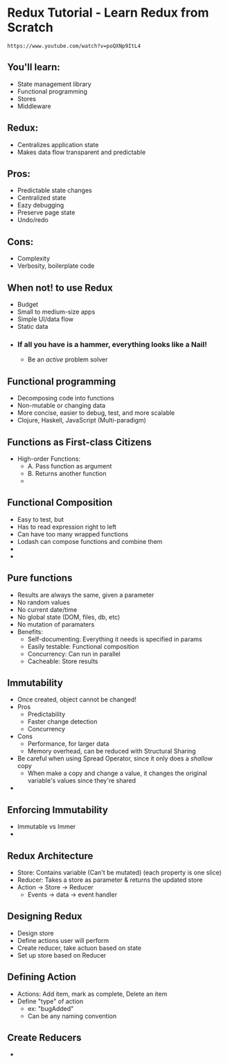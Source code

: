 # Redux Tutorial - Learn Redux from Scratch
`https://www.youtube.com/watch?v=poQXNp9ItL4`

## You'll learn:
- State management library
- Functional programming
- Stores
- Middleware

## Redux: 
- Centralizes application state
- Makes data flow transparent and predictable

## Pros:
- Predictable state changes
- Centralized state
- Eazy debugging 
- Preserve page state
- Undo/redo

## Cons:
- Complexity
- Verbosity, boilerplate code

## When not! to use Redux
- Budget
- Small to medium-size apps
- Simple UI/data flow
- Static data
- ### If all you have is a hammer, everything looks like a Nail!
  - Be an *active* problem solver
  
## Functional programming
- Decomposing code into functions
- Non-mutable or changing data
- More concise, easier to debug, test, and more scalable
- Clojure, Haskell, JavaScript (Multi-paradigm)

## Functions as First-class Citizens
- High-order Functions:
  - A. Pass function as argument
  - B. Returns another function
  - [](src/high-order-function.js)

## Functional Composition
- Easy to test, but
- Has to read expression right to left
- Can have too many wrapped functions
- Lodash can compose functions and combine them
- [](src/Lodash.js)
- [](src/Currying.js)

## Pure functions
- Results are always the same, given a parameter
- No random values
- No current date/time
- No global state (DOM, files, db, etc)
- No mutation of paramaters
- Benefits:
  - Self-documenting: Everything it needs is specified in params
  - Easily testable: Functional composition
  - Concurrency: Can run in parallel
  - Cacheable: Store results 

## Immutability
- Once created, object cannot be changed!
- Pros
  - Predictability
  - Faster change detection
  - Concurrency
- Cons
  - Performance, for larger data
  - Memory overhead, can be reduced with Structural Sharing
- Be careful when using Spread Operator, since it only does a *shallow* copy
  - When make a copy and change a value, it changes the original variable's values since they're shared 
- [](src/Immutable.js)

## Enforcing Immutability
- Immutable vs Immer
- [](src/EnforcingImmutability.js)

## Redux Architecture
- Store: Contains variable (Can't be mutated) (each property is one slice)
- Reducer: Takes a store as parameter & returns the updated store
- Action -> Store -> Reducer
  - Events -> data -> event handler

## Designing Redux
- Design store
- Define actions user will perform
- Create reducer, take actuon based on state
- Set up store based on Reducer

## Defining Action
- Actions: Add item, mark as complete, Delete an item
- Define "type" of action
  - ex: "bugAdded"
  - Can be any naming convention

## Create Reducers
- 